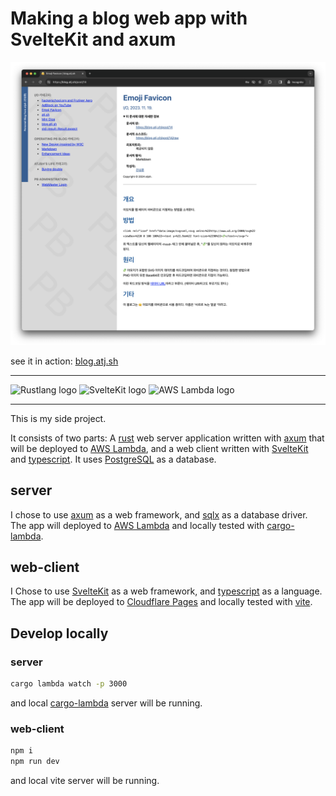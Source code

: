 # Making a blog web app with SvelteKit and axum

[![Screenshot](blog.png)](https://blog.atj.sh)

see it in action: [blog.atj.sh](https://blog.atj.sh)

<hr>

<img src="https://rustacean.net/assets/rustacean-flat-happy.png" width="100px" title="Rustlang logo"> <img src="https://upload.wikimedia.org/wikipedia/commons/thumb/9/9b/Svelte-kit-horizontal.svg/2560px-Svelte-kit-horizontal.svg.png"  height="100px" title="SvelteKit logo"> <img src="https://upload.wikimedia.org/wikipedia/commons/thumb/5/5c/Amazon_Lambda_architecture_logo.svg/1200px-Amazon_Lambda_architecture_logo.svg.png" height="100px" title="AWS Lambda logo">

<hr>

This is my side project.

It consists of two parts:
A [rust](https://www.rust-lang.org/) web server application written with [axum](https://github.com/tokio-rs/axum) that will be deployed to [AWS Lambda](https://aws.amazon.com/lambda/),
and a web client written with [SvelteKit](https://kit.svelte.dev/) and [typescript](https://www.typescriptlang.org/). It uses [PostgreSQL](https://www.postgresql.org/) as a database.

## server

I chose to use [axum](https://github.com/tokio-rs/axum) as a web framework, and [sqlx](https://github.com/launchbadge/sqlx) as a database driver. The app will deployed to [AWS Lambda](https://aws.amazon.com/lambda/) and locally tested with [cargo-lambda](https://github.com/cargo-lambda/cargo-lambda).

## web-client

I Chose to use [SvelteKit](https://kit.svelte.dev/) as a web framework, and [typescript](https://www.typescriptlang.org/) as a language. The app will be deployed to [Cloudflare Pages](https://pages.cloudflare.com/) and locally tested with [vite](https://vitejs.dev/).

## Develop locally

### server

```bash
cargo lambda watch -p 3000
```

and local [cargo-lambda](https://github.com/cargo-lambda/cargo-lambda) server will be running.

### web-client

```bash
npm i
npm run dev
```

and local vite server will be running.
